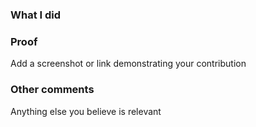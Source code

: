 ### What I did

### Proof
Add a screenshot or link demonstrating your contribution

### Other comments
Anything else you believe is relevant
